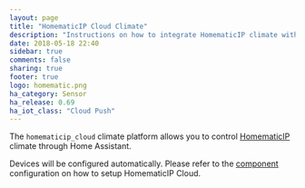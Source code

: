 ```yaml
---
layout: page
title: "HomematicIP Cloud Climate"
description: "Instructions on how to integrate HomematicIP climate within Home Assistant."
date: 2018-05-18 22:40
sidebar: true
comments: false
sharing: true
footer: true
logo: homematic.png
ha_category: Sensor
ha_release: 0.69
ha_iot_class: "Cloud Push"
---
```


The `homematicip_cloud` climate platform allows you to control
[HomematicIP](https://www.homematic-ip.com) climate through Home Assistant.

Devices will be configured automatically. Please refer to the
[component](/components/homematicip_cloud/) configuration on how to setup
HomematicIP Cloud.
